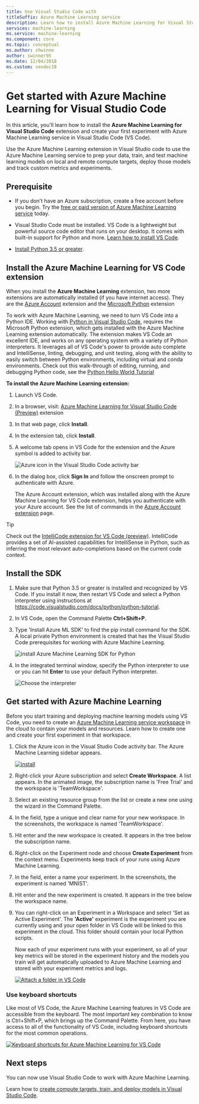 ```yaml
---
title: Use Visual Studio Code with
titleSuffix: Azure Machine Learning service
description: Learn how to install Azure Machine Learning for Visual Studio Code and create a simple experiment in Azure Machine Learning.
services: machine-learning
ms.service: machine-learning
ms.component: core
ms.topic: conceptual
ms.author: shwinne
author: swinner95
ms.date: 12/04/2018
ms.custom: seodec18
---
```

# Get started with Azure Machine Learning for Visual Studio Code

In this article, you'll learn how to install the **Azure Machine Learning for Visual Studio Code** extension and create your first experiment with Azure Machine Learning service in Visual Studio Code (VS Code).

Use the Azure Machine Learning extension in Visual Studio code to use the Azure Machine Learning service to prep your data, train, and test machine learning models on local and remote compute targets, deploy those models and track custom metrics and experiments.

## Prerequisite


+ If you don’t have an Azure subscription, create a free account before you begin. Try the [free or paid version of Azure Machine Learning service](http://aka.ms/AMLFree) today.

+ Visual Studio Code must be installed. VS Code is a lightweight but powerful source code editor that runs on your desktop. It comes with built-in support for Python and more.  [Learn how to install VS Code](https://code.visualstudio.com/docs/setup/setup-overview).

+ [Install Python 3.5 or greater](https://www.anaconda.com/download/).


## Install the Azure Machine Learning for VS Code extension

When you install the **Azure Machine Learning** extension, two more extensions are automatically installed (if you have internet access). They are the [Azure Account](https://marketplace.visualstudio.com/items?itemName=ms-vscode.azure-account) extension and the [Microsoft Python](https://marketplace.visualstudio.com/items?itemName=ms-python.python) extension

To work with Azure Machine Learning, we need to turn VS Code into a Python IDE. Working with [Python in Visual Studio Code](https://code.visualstudio.com/docs/languages/python), requires the Microsoft Python extension, which gets installed with the Azure Machine Learning extension automatically. The extension makes VS Code an excellent IDE, and works on any operating system with a variety of Python interpreters. It leverages all of VS Code's power to provide auto complete and IntelliSense, linting, debugging, and unit testing, along with the ability to easily switch between Python environments, including virtual and conda environments. Check out this walk-through of editing, running, and debugging Python code, see the [Python Hello World Tutorial](https://code.visualstudio.com/docs/python/python-tutorial)

**To install the Azure Machine Learning extension:**

1. Launch VS Code.

1. In a browser, visit: [Azure Machine Learning for Visual Studio Code (Preview)](https://aka.ms/vscodetoolsforai) extension

1. In that web page, click **Install**. 

1. In the extension tab, click **Install**.

1. A welcome tab opens in VS Code for the extension and the Azure symbol is added to activity bar.

   ![Azure icon in the Visual Studio Code activity bar](./media/vscode-tools-for-ai/azure-activity-bar.png)

1. In the dialog box, click **Sign In** and follow the onscreen prompt to authenticate with Azure. 
   
   The Azure Account extension, which was installed along with the Azure Machine Learning for VS Code extension, helps you authenticate with your Azure account. See the list of commands in the [Azure Account extension](https://marketplace.visualstudio.com/items?itemName=ms-vscode.azure-account) page.

> [!Tip] 
> Check out the [IntelliCode extension for VS Code (preview)](https://go.microsoft.com/fwlink/?linkid=2006060). IntelliCode provides a set of AI-assisted capabilities for IntelliSense in Python, such as inferring the most relevant auto-completions based on the current code context.

## Install the SDK

1. Make sure that Python 3.5 or greater is installed and recognized by VS Code. If you install it now, then  restart VS Code and select a Python interpreter using instructions at https://code.visualstudio.com/docs/python/python-tutorial.

1. In VS Code, open the Command Palette **Ctrl+Shift+P**.

1. Type 'Install Azure ML SDK' to find the pip install command for the SDK. A local private Python environment is created that has the Visual Studio Code prerequisites for working with Azure Machine Learning.

   ![install Azure Machine Learning SDK for Python](./media/vscode-tools-for-ai/install-sdk.png)

1. In the integrated terminal window, specify the Python interpreter to use or you can hit **Enter** to use your default Python           interpreter.

   ![Choose the interpreter](./media/vscode-tools-for-ai/python.png)

## Get started with Azure Machine Learning

Before you start training and deploying machine learning models using VS Code, you need to create an [Azure Machine Learning service workspace](concept-azure-machine-learning-architecture.md#workspace) in the cloud to contain your models and resources. Learn how to create one and create your first experiment in that workspace.

1. Click the Azure icon in the Visual Studio Code activity bar. The Azure Machine Learning sidebar appears.

   [![install](./media/vscode-tools-for-ai/CreateaWorkspace.gif)](./media/vscode-tools-for-ai/CreateaWorkspace.gif#lightbox)


1. Right-click your Azure subscription and select **Create Workspace**. A list appears. In the animated image, the subscription name is 'Free Trial' and the workspace is 'TeamWorkspace'. 

1. Select an existing resource group from the list or create a new one using the wizard in the Command Palette.

1. In the field, type a unique and clear name for your new workspace. In the screenshots, the workspace is named 'TeamWorkspace'.

1. Hit enter and the new workspace is created. It appears in the tree below the subscription name.

1. Right-click on the Experiment node and choose **Create Experiment** from the context menu.  Experiments keep track of your runs using Azure Machine Learning.

1. In the field, enter a name your experiment. In the screenshots, the experiment is named 'MNIST'.
 
1. Hit enter and the new experiment is created. It appears in the tree below the workspace name.

1. You can right-click on an Experiment in a Workspace and select 'Set as Active Experiment'. The **'Active'** experiment is the experiment you are currently using and your open folder in VS Code will be linked to this experiment in the cloud. This folder should contain your local Python scripts.

   Now each of your experiment runs with your experiment, so all of your key metrics will be stored in the experiment history and the models you train will get automatically uploaded to Azure Machine Learning and stored with your experiment metrics and logs.

   [![Attach a folder in VS Code](./media/vscode-tools-for-ai/CreateAnExperiment.gif)](./media/vscode-tools-for-ai/CreateAnExperiment.gif#lightbox)

### Use keyboard shortcuts

Like most of VS Code, the Azure Machine Learning features in VS Code are accessible from the keyboard. The most important key combination to know is Ctrl+Shift+P, which brings up the Command Palette. From here, you have access to all of the functionality of VS Code, including keyboard shortcuts for the most common operations.

[![Keyboard shortcuts for Azure Machine Learning for VS Code](./media/vscode-tools-for-ai/commands.gif)](./media/vscode-tools-for-ai/commands.gif#lightbox)

## Next steps

You can now use Visual Studio Code to work with Azure Machine Learning.

Learn how to [create compute targets, train, and deploy models in Visual Studio Code](how-to-vscode-train-deploy.md).
